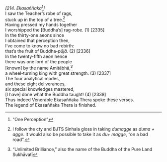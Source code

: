 *\[214. Ekasaññaka*[^1]*\]*  
I saw the Teacher’s robe of rags,  
stuck up in the top of a tree.[^2]  
Having pressed my hands together  
I worshipped the \[Buddha’s\] rag-robe. (1) \[2335\]  
In the thirty-one aeons since  
I obtained that perception then,  
I’ve come to know no bad rebirth:  
that’s the fruit of Buddha-*pūjā.* (2) \[2336\]  
In the twenty-fifth aeon hence  
there was one lord of the people  
\[known\] by the name Amitābhā,[^3]  
a wheel-turning king with great strength. (3) \[2337\]  
The four analytical modes,  
and these eight deliverances,  
six special knowledges mastered,  
\[I have\] done what the Buddha taught! (4) \[2338\]  
Thus indeed Venerable Ekasaññaka Thera spoke these verses.  
The legend of Ekasaññaka Thera is finished.  
[^1]: “One Perception”  
[^2]: I follow the cty and BJTS Sinhala gloss in taking *dumagge* as
    *duma + agge*. It would also be possible to take it as *du+ magge*,
    “on a bad road”.  
[^3]: “Unlimited Brilliance,” also the name of the Buddha of the Pure
    Land Sukhāvatī
